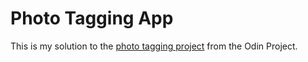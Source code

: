 # Photo Tagging App

This is my solution to the [photo tagging project](https://www.theodinproject.com/paths/full-stack-javascript/courses/javascript/lessons/where-s-waldo-a-photo-tagging-app) from the Odin Project.
